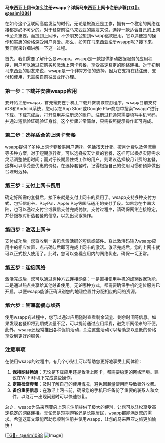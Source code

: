 **马来西亚上网卡怎么注册wsapp？详解马来西亚上网卡注册步骤[[TG💪+ @esim1088](https://t.me/s/esim1088)]**

在如今这个互联网高度发达的时代，无论是旅游还是工作，拥有一个稳定的网络连接都是必不可少的。对于经常前往马来西亚的朋友来说，选择一款适合自己的上网卡至关重要。而提到上网卡，不少朋友会想到wsapp这款应用，它以其便捷的操作和实惠的价格深受用户喜爱。那么，如何在马来西亚注册wsapp呢？接下来，我们就来详细讲解一下这一过程。

首先，我们需要了解什么是wsapp。wsapp是一款提供移动数据服务的应用程序，用户可以通过它购买和激活上网卡套餐，享受高速稳定的网络连接。对于初到马来西亚的朋友来说，wsapp是一个非常方便的选择，因为它支持在线注册、支付和使用，无需亲自前往营业厅办理。

### **第一步：下载并安装wsapp应用**

要开始注册wsapp，首先需要在手机上下载并安装该应用程序。wsapp目前支持iOS和Android系统，您可以在App Store或Google Play商店中搜索“wsapp”进行下载。下载完成后，打开应用并注册您的账户。注册过程通常需要填写手机号码，并通过短信验证码验证身份。这个步骤非常简单，只需按照提示操作即可完成。

### **第二步：选择适合的上网卡套餐**

wsapp提供了多种上网卡套餐供用户选择，包括按天计费、按月计费以及包流量等多种方案。对于短期旅行者，可以选择按天计费的套餐，这样可以根据实际需求灵活调整使用时间；而对于长期居住或工作的用户，则建议选择按月计费的套餐，这样可以享受更优惠的价格。在选择套餐时，记得根据自己的使用习惯和预算做出合理的选择。

### **第三步：支付上网卡费用**

确定好所需的套餐后，接下来就是支付上网卡的费用了。wsapp支持多种支付方式，包括信用卡、PayPal、Apple Pay等国际通用的支付手段。如果您在中国大陆，也可以通过支付宝或微信支付完成付款。支付过程中，请确保网络连接稳定，并仔细核对所选套餐的信息，以免出现误操作。

### **第四步：激活上网卡**

支付成功后，您将收到一条包含激活码的短信或邮件。将此激活码输入wsapp应用中的相应位置，点击确认后即可完成上网卡的激活。激活完成后，您的上网卡就可以正式投入使用了。此时，您可以查看应用内的网络状态，确保一切正常。

### **第五步：连接网络**

激活完成后，您可以通过两种方式连接网络：一是直接使用手机的蜂窝数据功能，二是通过热点共享给其他设备使用。无论哪种方式，都需要确保手机的定位服务已开启，以便wsapp能够正确识别您的地理位置并分配相应的网络资源。

### **第六步：管理套餐与续费**

使用wsapp的过程中，您可以通过应用随时查看剩余流量、剩余时间等信息。如果发现套餐即将到期或流量不足，可以提前通过应用续费，避免断网带来的不便。此外，wsapp还经常推出各种促销活动，关注这些活动可以帮助您以更低的价格享受到更好的服务。

### **注意事项**

在使用wsapp的过程中，有几个小贴士可以帮助您更好地享受上网体验：

1. **保持网络畅通**：无论是下载应用还是激活上网卡，都需要稳定的网络环境。建议在Wi-Fi环境下完成这些操作。
2. **定期检查套餐**：及时了解自己的使用情况，避免因超量使用而导致额外收费。
3. **备份重要信息**：在激活上网卡前，确保您的手机已经备份了重要的联系人和文件，以防万一出现问题时可以快速恢复。

总之，wsapp为马来西亚的上网卡注册提供了极大的便利，让您可以轻松享受高速稳定的网络连接。无论您是短期游客还是长期居民，wsapp都能满足您的需求。希望这篇文章能帮助您顺利注册并使用wsapp，让您的马来西亚之旅更加愉快！

[[TG💪+ @esim1088](https://t.me/s/esim1088) ![Image](https://i.postimg.cc/4NQfJmqS/Snipaste-2025-05-13-00-14-12.png)]